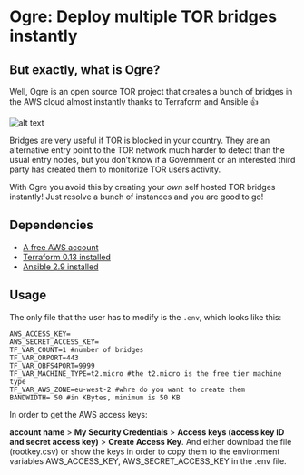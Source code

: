 # Ogre: Deploy multiple TOR bridges instantly

## But exactly, what is Ogre?

Well, Ogre is an open source TOR project that creates a bunch of bridges in the AWS cloud almost instantly thanks to Terraform and Ansible :+1:

![alt text](PTN/Salvavidas/image/ogre.png)

Bridges are very useful if TOR is blocked in your country. They are an alternative entry point to the TOR network much harder to detect than the usual entry nodes, but you don’t know if a Government or an interested third party has created them to monitorize TOR users activity.

With Ogre you avoid this by creating your *own* self hosted TOR bridges instantly! Just resolve a bunch of instances and you are good to go!

## Dependencies

- [A free AWS account](https://aws.amazon.com/es/premiumsupport/knowledge-center/create-and-activate-aws-account/)
- [Terraform 0.13 installed](https://github.com/hashicorp/terraform/tree/v0.13.5) 
- [Ansible 2.9 installed](https://stackoverflow.com/questions/60523088/how-to-install-ansible-2-9-on-ubuntu-18-04-and-utilize-python3)

## Usage

The only file that the user has to modify is the `.env`, which looks like this:

```
AWS_ACCESS_KEY= 
AWS_SECRET_ACCESS_KEY= 
TF_VAR_COUNT=1 #number of bridges
TF_VAR_ORPORT=443 
TF_VAR_OBFS4PORT=9999
TF_VAR_MACHINE_TYPE=t2.micro #the t2.micro is the free tier machine type
TF_VAR_AWS_ZONE=eu-west-2 #whre do you want to create them
BANDWIDTH= 50 #in KBytes, minimum is 50 KB
```

In order to get the AWS access keys:

**account name** > **My Security Credentials** > **Access keys (access key ID and secret access key)** > **Create Access Key**. And either download the file (rootkey.csv) or show the keys in order to copy them to the environment variables AWS_ACCESS_KEY, AWS_SECRET_ACCESS_KEY in the .env file.

